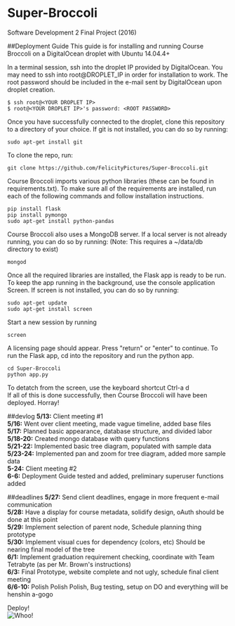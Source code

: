 # Super-Broccoli
Software Development 2 Final Project (2016)

##Deployment Guide
This guide is for installing and running Course Broccoli on a DigitalOcean droplet with Ubuntu 14.04.4+<br>

In a terminal session, ssh into the droplet IP provided by DigitalOcean. You may need to ssh into root@DROPLET_IP in order for installation to work. The root password should be included in the e-mail sent by DigitalOcean upon droplet creation.
```
$ ssh root@<YOUR DROPLET IP>
$ root@<YOUR DROPLET IP>'s password: <ROOT PASSWORD>
```
Once you have successfully connected to the droplet, clone this repository to a directory of your choice. If git is not installed, you can do so by running:
```
sudo apt-get install git
```
To clone the repo, run:
```
git clone https://github.com/FelicityPictures/Super-Broccoli.git
```
Course Broccoli imports various python libraries (these can be found in requirements.txt). To make sure all of the requirements are installed, run each of the following commands and follow installation instructions.
```
pip install flask
pip install pymongo
sudo apt-get install python-pandas
```
Course Broccoli also uses a MongoDB server. If a local server is not already running, you can do so by running: (Note: This requires a ~/data/db directory to exist)
```
mongod
```
Once all the required libraries are installed, the Flask app is ready to be run. To keep the app running in the background, use the console application Screen. If screen is not installed, you can do so by running:
```
sudo apt-get update
sudo apt-get install screen
```
Start a new session by running 
```
screen
```
A licensing page should appear. Press "return" or "enter" to continue. To run the Flask app, cd into the repository and run the python app. 
```
cd Super-Broccoli
python app.py
```
To detatch from the screen, use the keyboard shortcut Ctrl-a d<br>
If all of this is done successfully, then Course Broccoli will have been deployed. Horray!

##devlog
<b>5/13:</b> Client meeting #1 <br>
<b>5/16:</b> Went over client meeting, made vague timeline, added base files <br>
<b>5/17:</b> Planned basic appearance, database structure, and divided labor <br>
<b>5/18-20:</b> Created mongo database with query functions<br>
<b>5/21-22:</b> Implemented basic tree diagram, populated with sample data<br>
<b>5/23-24:</b> Implemented pan and zoom for tree diagram, added more sample data <br>
<b>5-24:</b> Client meeting #2<br>
<b>6-6:</b> Deployment Guide tested and added, preliminary superuser functions added<br>

##deadlines
<b>5/27:</b> Send client deadlines, engage in more frequent e-mail communication<br>
<b>5/28:</b> Have a display for course metadata, solidify design, oAuth should be done at this point<br>
<b>5/29:</b> Implement selection of parent node, Schedule planning thing prototype<br>
<b>5/30:</b> Implement visual cues for dependency (colors, etc) Should be nearing final model of the tree<br>
<b>6/1:</b> Implement graduation requirement checking, coordinate with Team Tetrabyte (as per Mr. Brown's instructions)<br>
<b>6/3:</b> Final Prototype, website complete and not ugly, schedule final client meeting<br>
<b>6/6-10:</b> Polish Polish Polish, Bug testing, setup on DO and everything will be henshin a-gogo<br>

Deploy!<br>
![Whoo!](https://scontent-lga3-1.xx.fbcdn.net/t39.1997-6/p128x128/851574_457535061023413_1593043981_n.png)
